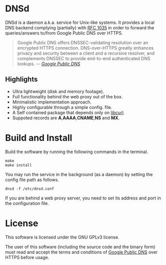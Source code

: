 # DNSd

DNSd is a daemon a.k.a. service for Unix-like systems. It provides a local DNS backend complying (partially) with [RFC 1035](https://www.ietf.org/rfc/rfc1035.txt) in order to forward the queries/answers to/from Google Public DNS over HTTPS.

> Google Public DNS offers DNSSEC-validating resolution over an encrypted HTTPS connection. DNS-over-HTTPS greatly enhances privacy and security between a client and a recursive resolver, and complements DNSSEC to provide end-to-end authenticated DNS lookups.
> -- <cite>[Google Public DNS](https://developers.google.com/speed/public-dns/docs/dns-over-https)</cite>

## Highlights
 - Ultra lightweight (disk and memory footage).
 - Full functionality behind the web proxy out of the box.
 - Minimalistic implementation approach.
 - Highly configurable through a simple config. file.
 - A Self contained package that depends only on [libcurl](https://curl.haxx.se/libcurl/).
 - Suppoted records are **A**,**AAAA**,**CNAME**,**NS** and **MX**.

# Build and Install
Build the software by running the following commands in the terminal.
```
make
make install
```
You may run the service in the background (as a daemon) by setting the config file path as follows.
```
dnsd -f /etc/dnsd.conf
```
If you are behind a web proxy server, you need to set its address and port in the configuration file.

# License

This software is licensed under the GNU GPLv3 license.

The user of this software (including the source code and the binary form) must read and accept the terms and conditions of [Google Public DNS](https://developers.google.com/speed/public-dns/docs/dns-over-https) over HTTPS before usage.
